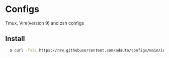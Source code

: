 # Configs
Tmux, Vim(version 9) and zsh configs 

## Install
```bash
  $ curl -fsSL https://raw.githubusercontent.com/adauto/configs/main/install.sh
```
